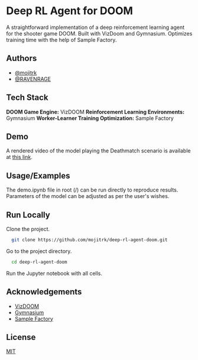 # Deep RL Agent for DOOM

A straightforward implementation of a deep reinforcement learning agent for the shooter game DOOM. Built with VizDoom and Gymnasium. Optimizes training time with the help of Sample Factory.

## Authors

- [@mojitrk](https://www.github.com/mojitrk)
- [@RAVENRAGE](https://github.com/RAVENRAGE)

## Tech Stack

**DOOM Game Engine:** VizDOOM
**Reinforcement Learning Environments:** Gymnasium
**Worker-Learner Training Optimization:** Sample Factory

## Demo

A rendered video of the model playing the Deathmatch scenario is available at [this link](https://huggingface.co/Mojitrk/deathmatch-16-16).

## Usage/Examples

The demo.ipynb file in root (/) can be run directly to reproduce results. Parameters of the model can be adjusted as per the user's wishes.

## Run Locally

Clone the project.

```bash
  git clone https://github.com/mojitrk/deep-rl-agent-doom.git
```

Go to the project directory.

```bash
  cd deep-rl-agent-doom
```

Run the Jupyter notebook with all cells.

## Acknowledgements

- [VizDOOM](https://vizdoom.cs.put.edu.pl/)
- [Gymnasium](https://gymnasium.farama.org/)
- [Sample Factory](https://www.samplefactory.dev/)

## License

[MIT](https://choosealicense.com/licenses/mit/)